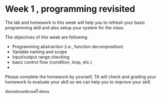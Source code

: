# Week 1 , programming revisited

The lab and homework in this week will help you to refresh your basic programming skill and also setup your system for the class.

The objectives of this week are following
* Programming abstraction (i.e., function decomposition)
* Variable naming and scope
* Input/output range checking
* basic control flow (condition, loop, etc.)
*

Please complete the homework by yourself, TA will check and grading your homework to evaluate your skill so we can help you to improve your skill.



ฟหกดฟหกดฟหกดฟไำฟหกด
